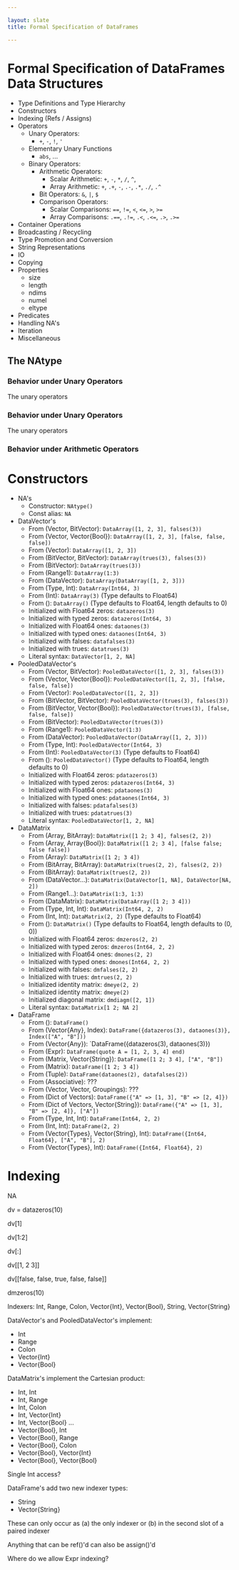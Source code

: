 ```yaml
---

layout: slate
title: Formal Specification of DataFrames

---
```


# Formal Specification of DataFrames Data Structures

* Type Definitions and Type Hierarchy
* Constructors
* Indexing (Refs / Assigns)
* Operators
	* Unary Operators:
		* `+`, `-`, `!`, `'`
	* Elementary Unary Functions
		* `abs`, ...
	* Binary Operators:
		* Arithmetic Operators:
			* Scalar Arithmetic: `+`, `-`, `*`, `/`, `^`,
			* Array Arithmetic: `+`, `.+`, `-`, `.-`, `.*`, `./`, `.^`
		* Bit Operators: `&`, `|`, `$`
		* Comparison Operators:
			* Scalar Comparisons: `==`, `!=`, `<`, `<=`, `>`, `>=`
			* Array Comparisons: `.==`, `.!=`, `.<`, `.<=`, `.>`, `.>=`
* Container Operations
* Broadcasting / Recycling
* Type Promotion and Conversion
* String Representations
* IO
* Copying
* Properties
	* size
	* length
	* ndims
	* numel
	* eltype
* Predicates
* Handling NA's
* Iteration
* Miscellaneous

## The NAtype

### Behavior under Unary Operators

The unary operators

### Behavior under Unary Operators

The unary operators

### Behavior under Arithmetic Operators

# Constructors

* NA's
	* Constructor: `NAtype()`
	* Const alias: `NA`
* DataVector's
	* From (Vector, BitVector): `DataArray([1, 2, 3], falses(3))`
	* From (Vector, Vector{Bool}): `DataArray([1, 2, 3], [false, false, false])`
	* From (Vector): `DataArray([1, 2, 3])`
	* From (BitVector, BitVector): `DataArray(trues(3), falses(3))`
	* From (BitVector): `DataArray(trues(3))`
	* From (Range1): `DataArray(1:3)`
	* From (DataVector): `DataArray(DataArray([1, 2, 3]))`
	* From (Type, Int): `DataArray(Int64, 3)`
	* From (Int): `DataArray(3)` (Type defaults to Float64)
	* From (): `DataArray()` (Type defaults to Float64, length defaults to 0)
	* Initialized with Float64 zeros: `datazeros(3)`
	* Initialized with typed zeros: `datazeros(Int64, 3)`
	* Initialized with Float64 ones: `dataones(3)`
	* Initialized with typed ones: `dataones(Int64, 3)`
	* Initialized with falses: `datafalses(3)`
	* Initialized with trues: `datatrues(3)`
	* Literal syntax: `DataVector[1, 2, NA]`
* PooledDataVector's
	* From (Vector, BitVector): `PooledDataVector([1, 2, 3], falses(3))`
	* From (Vector, Vector{Bool}): `PooledDataVector([1, 2, 3], [false, false, false])`
	* From (Vector): `PooledDataVector([1, 2, 3])`
	* From (BitVector, BitVector): `PooledDataVector(trues(3), falses(3))`
	* From (BitVector, Vector{Bool}): `PooledDataVector(trues(3), [false, false, false])`
	* From (BitVector): `PooledDataVector(trues(3))`
	* From (Range1): `PooledDataVector(1:3)`
	* From (DataVector): `PooledDataVector(DataArray([1, 2, 3]))`
	* From (Type, Int): `PooledDataVector(Int64, 3)`
	* From (Int): `PooledDataVector(3)` (Type defaults to Float64)
	* From (): `PooledDataVector()` (Type defaults to Float64, length defaults to 0)
	* Initialized with Float64 zeros: `pdatazeros(3)`
	* Initialized with typed zeros: `pdatazeros(Int64, 3)`
	* Initialized with Float64 ones: `pdataones(3)`
	* Initialized with typed ones: `pdataones(Int64, 3)`
	* Initialized with falses: `pdatafalses(3)`
	* Initialized with trues: `pdatatrues(3)`
	* Literal syntax: `PooledDataVector[1, 2, NA]`
* DataMatrix
	* From (Array, BitArray): `DataMatrix([1 2; 3 4], falses(2, 2))`
	* From (Array, Array{Bool}): `DataMatrix([1 2; 3 4], [false false; false false])`
	* From (Array): `DataMatrix([1 2; 3 4])`
	* From (BitArray, BitArray): `DataMatrix(trues(2, 2), falses(2, 2))`
	* From (BitArray): `DataMatrix(trues(2, 2))`
	* From (DataVector...): `DataMatrix(DataVector[1, NA], DataVector[NA, 2])`
	* From (Range1...): `DataMatrix(1:3, 1:3)`
	* From (DataMatrix): `DataMatrix(DataArray([1 2; 3 4]))`
	* From (Type, Int, Int): `DataMatrix(Int64, 2, 2)`
	* From (Int, Int): `DataMatrix(2, 2)` (Type defaults to Float64)
	* From (): `DataMatrix()` (Type defaults to Float64, length defaults to (0, 0))
	* Initialized with Float64 zeros: `dmzeros(2, 2)`
	* Initialized with typed zeros: `dmzeros(Int64, 2, 2)`
	* Initialized with Float64 ones: `dmones(2, 2)`
	* Initialized with typed ones: `dmones(Int64, 2, 2)`
	* Initialized with falses: `dmfalses(2, 2)`
	* Initialized with trues: `dmtrues(2, 2)`
	* Initialized identity matrix: `dmeye(2, 2)`
	* Initialized identity matrix: `dmeye(2)`
	* Initialized diagonal matrix: `dmdiagm([2, 1])`
	* Literal syntax: `DataMatrix[1 2; NA 2]`
* DataFrame
	* From (): `DataFrame()`
	* From (Vector{Any}, Index): `DataFrame({datazeros(3), dataones(3)}, Index(["A", "B"]))`
	* From (Vector{Any}): `DataFrame({datazeros(3), dataones(3)})
	* From (Expr): `DataFrame(quote A = [1, 2, 3, 4] end)`
	* From (Matrix, Vector{String}): `DataFrame([1 2; 3 4], ["A", "B"])`
	* From (Matrix): `DataFrame([1 2; 3 4])`
	* From (Tuple): `DataFrame(dataones(2), datafalses(2))`
	* From (Associative): ???
	* From (Vector, Vector, Groupings): ???
	* From (Dict of Vectors): `DataFrame({"A" => [1, 3], "B" => [2, 4]})`
	* From (Dict of Vectors, Vector{String}): `DataFrame({"A" => [1, 3], "B" => [2, 4]}, ["A"])`
	* From (Type, Int, Int): `DataFrame(Int64, 2, 2)`
	* From (Int, Int): `DataFrame(2, 2)`
	* From (Vector{Types}, Vector{String}, Int): `DataFrame({Int64, Float64}, ["A", "B"], 2)`
	* From (Vector{Types}, Int): `DataFrame({Int64, Float64}, 2)`

# Indexing

NA

dv = datazeros(10)

dv[1]

dv[1:2]

dv[:]

dv[[1, 2 3]]

dv[[false, false, true, false, false]]

dmzeros(10)

Indexers: Int, Range, Colon, Vector{Int}, Vector{Bool}, String, Vector{String}

DataVector's and PooledDataVector's implement:

* Int
* Range
* Colon
* Vector{Int}
* Vector{Bool}

DataMatrix's implement the Cartesian product:

* Int, Int
* Int, Range
* Int, Colon
* Int, Vector{Int}
* Int, Vector{Bool}
...
* Vector{Bool}, Int
* Vector{Bool}, Range
* Vector{Bool}, Colon
* Vector{Bool}, Vector{Int}
* Vector{Bool}, Vector{Bool}

Single Int access?

DataFrame's add two new indexer types:

* String
* Vector{String}

These can only occur as (a) the only indexer or (b) in the second slot of a paired indexer

Anything that can be ref()'d can also be assign()'d

Where do we allow Expr indexing?

